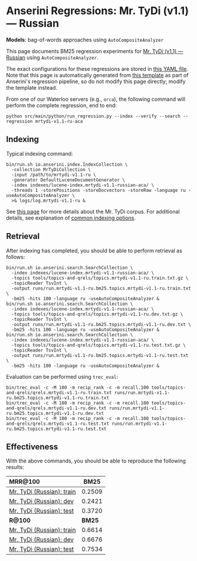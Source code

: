 # Anserini Regressions: Mr. TyDi (v1.1) &mdash; Russian

**Models**: bag-of-words approaches using `AutoCompositeAnalyzer`

This page documents BM25 regression experiments for [Mr. TyDi (v1.1) &mdash; Russian](https://github.com/castorini/mr.tydi) using `AutoCompositeAnalyzer`.

The exact configurations for these regressions are stored in [this YAML file](../../src/main/resources/regression/mrtydi-v1.1-ru-aca.yaml).
Note that this page is automatically generated from [this template](../../src/main/resources/docgen/templates/mrtydi-v1.1-ru-aca.template) as part of Anserini's regression pipeline, so do not modify this page directly; modify the template instead.

From one of our Waterloo servers (e.g., `orca`), the following command will perform the complete regression, end to end:

```
python src/main/python/run_regression.py --index --verify --search --regression mrtydi-v1.1-ru-aca
```

## Indexing

Typical indexing command:

```
bin/run.sh io.anserini.index.IndexCollection \
  -collection MrTyDiCollection \
  -input /path/to/mrtydi-v1.1-ru \
  -generator DefaultLuceneDocumentGenerator \
  -index indexes/lucene-index.mrtydi-v1.1-russian-aca/ \
  -threads 1 -storePositions -storeDocvectors -storeRaw -language ru -useAutoCompositeAnalyzer \
  >& logs/log.mrtydi-v1.1-ru &
```

See [this page](https://github.com/castorini/mr.tydi) for more details about the Mr. TyDi corpus.
For additional details, see explanation of [common indexing options](../../docs/common-indexing-options.md).

## Retrieval

After indexing has completed, you should be able to perform retrieval as follows:

```
bin/run.sh io.anserini.search.SearchCollection \
  -index indexes/lucene-index.mrtydi-v1.1-russian-aca/ \
  -topics tools/topics-and-qrels/topics.mrtydi-v1.1-ru.train.txt.gz \
  -topicReader TsvInt \
  -output runs/run.mrtydi-v1.1-ru.bm25.topics.mrtydi-v1.1-ru.train.txt \
  -bm25 -hits 100 -language ru -useAutoCompositeAnalyzer &
bin/run.sh io.anserini.search.SearchCollection \
  -index indexes/lucene-index.mrtydi-v1.1-russian-aca/ \
  -topics tools/topics-and-qrels/topics.mrtydi-v1.1-ru.dev.txt.gz \
  -topicReader TsvInt \
  -output runs/run.mrtydi-v1.1-ru.bm25.topics.mrtydi-v1.1-ru.dev.txt \
  -bm25 -hits 100 -language ru -useAutoCompositeAnalyzer &
bin/run.sh io.anserini.search.SearchCollection \
  -index indexes/lucene-index.mrtydi-v1.1-russian-aca/ \
  -topics tools/topics-and-qrels/topics.mrtydi-v1.1-ru.test.txt.gz \
  -topicReader TsvInt \
  -output runs/run.mrtydi-v1.1-ru.bm25.topics.mrtydi-v1.1-ru.test.txt \
  -bm25 -hits 100 -language ru -useAutoCompositeAnalyzer &
```

Evaluation can be performed using `trec_eval`:

```
bin/trec_eval -c -M 100 -m recip_rank -c -m recall.100 tools/topics-and-qrels/qrels.mrtydi-v1.1-ru.train.txt runs/run.mrtydi-v1.1-ru.bm25.topics.mrtydi-v1.1-ru.train.txt
bin/trec_eval -c -M 100 -m recip_rank -c -m recall.100 tools/topics-and-qrels/qrels.mrtydi-v1.1-ru.dev.txt runs/run.mrtydi-v1.1-ru.bm25.topics.mrtydi-v1.1-ru.dev.txt
bin/trec_eval -c -M 100 -m recip_rank -c -m recall.100 tools/topics-and-qrels/qrels.mrtydi-v1.1-ru.test.txt runs/run.mrtydi-v1.1-ru.bm25.topics.mrtydi-v1.1-ru.test.txt
```

## Effectiveness

With the above commands, you should be able to reproduce the following results:

| **MRR@100**                                                                                                  | **BM25**  |
|:-------------------------------------------------------------------------------------------------------------|-----------|
| [Mr. TyDi (Russian): train](https://github.com/castorini/mr.tydi)                                            | 0.2509    |
| [Mr. TyDi (Russian): dev](https://github.com/castorini/mr.tydi)                                              | 0.2421    |
| [Mr. TyDi (Russian): test](https://github.com/castorini/mr.tydi)                                             | 0.3720    |
| **R@100**                                                                                                    | **BM25**  |
| [Mr. TyDi (Russian): train](https://github.com/castorini/mr.tydi)                                            | 0.6614    |
| [Mr. TyDi (Russian): dev](https://github.com/castorini/mr.tydi)                                              | 0.6676    |
| [Mr. TyDi (Russian): test](https://github.com/castorini/mr.tydi)                                             | 0.7534    |

